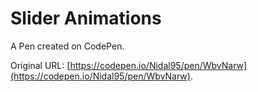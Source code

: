 # Slider Animations

A Pen created on CodePen.

Original URL: [https://codepen.io/Nidal95/pen/WbvNarw](https://codepen.io/Nidal95/pen/WbvNarw).

